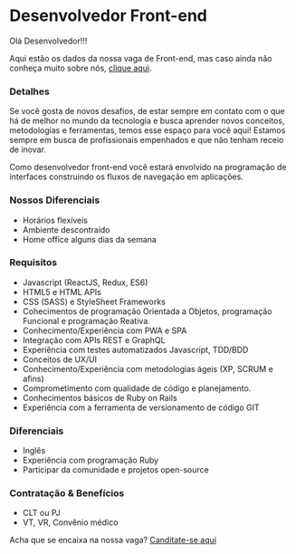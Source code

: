 # Desenvolvedor Front-end

Olá Desenvolvedor!!!

Aqui estão os dados da nossa vaga de Front-end, mas caso ainda não conheça muito sobre nós, [clique aqui](https://github.com/ecostage/vagas).

### Detalhes

Se você gosta de novos desafios, de estar sempre em contato com o que há de melhor no mundo da tecnologia e busca aprender novos conceitos, metodologias e ferramentas, temos esse espaço para você aqui!
Estamos sempre em busca de profissionais empenhados e que não tenham receio de inovar.

Como desenvolvedor front-end você estará envolvido na programação de interfaces construindo os fluxos de navegação em aplicações.

### Nossos Diferenciais
- Horários flexíveis
- Ambiente descontraído
- Home office alguns dias da semana

### Requisitos
- Javascript (ReactJS, Redux, ES6)
- HTML5 e HTML APIs
- CSS (SASS) e StyleSheet Frameworks
- Cohecimentos de programação Orientada a Objetos, programação Funcional e programação Reativa.
- Conhecimento/Experiência com PWA e SPA
- Integração com APIs REST e GraphQL
- Experiência com testes automatizados Javascript, TDD/BDD
- Conceitos de UX/UI
- Conhecimento/Experiência com metodologias ágeis (XP, SCRUM e afins)
- Comprometimento com qualidade de código e planejamento.
- Conhecimentos básicos de Ruby on Rails
- Experiência com a ferramenta de versionamento de código GIT

### Diferenciais
- Inglês
- Experiência com programação Ruby
- Participar da comunidade e projetos open-source

### Contratação & Benefícios
- CLT ou PJ
- VT, VR, Convênio médico


Acha que se encaixa na nossa vaga?
[Canditate-se aqui](https://ecostage.breezy.hr/p/e599e2233364-desenvolvedor-front-end)
